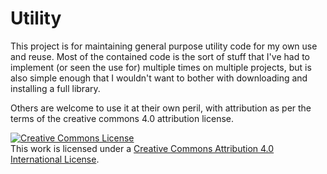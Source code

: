 # Utility

This project is for maintaining general purpose utility code for my own use and reuse. Most of the contained code is the sort of stuff that I've had to implement (or seen the use for) multiple times on multiple projects, but is also simple enough that I wouldn't want to bother with downloading and installing a full library.

 Others are welcome to use it at their own peril, with attribution as per the terms of the creative commons 4.0 attribution license. 

<a rel="license" href="http://creativecommons.org/licenses/by/4.0/"><img alt="Creative Commons License" style="border-width:0" src="https://i.creativecommons.org/l/by/4.0/88x31.png" /></a><br />This work is licensed under a <a rel="license" href="http://creativecommons.org/licenses/by/4.0/">Creative Commons Attribution 4.0 International License</a>.